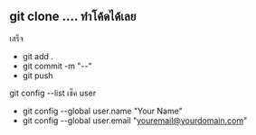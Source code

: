 git clone ....
ทำโค้ดได้เลย
------------------
เสร็จ
- git add .
- git commit -m "--"
- git push

git config --list 
เช็ค user

- git config --global user.name "Your Name"
- git config --global user.email "youremail@yourdomain.com"
